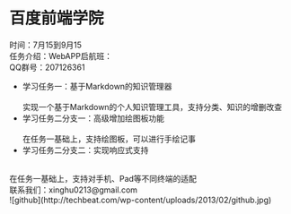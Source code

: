 #  百度前端学院
时间：7月15到9月15<br/>
任务介绍：WebAPP启航班：<br/>
QQ群号：207126361<br/>
<ul><li>学习任务一：基于Markdown的知识管理器</li><br/>
实现一个基于Markdown的个人知识管理工具，支持分类、知识的增删改查<br/>
<li>学习任务二分支一：高级增加绘图板功能</li><br/>
在任务一基础上，支持绘图板，可以进行手绘记事<br/>
<li>学习任务二分支二：实现响应式支持</li></ul><br/>
在任务一基础上，支持对手机、Pad等不同终端的适配<br/>
联系我们：xinghu0213@gmail.com<br/>
![github](http://techbeat.com/wp-content/uploads/2013/02/github.jpg)

